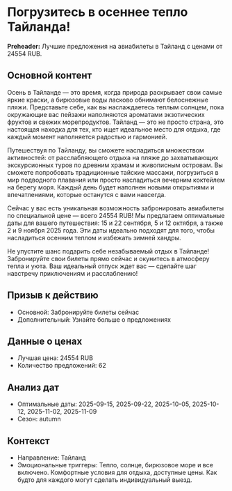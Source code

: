 # Погрузитесь в осеннее тепло Тайланда!

**Preheader:** Лучшие предложения на авиабилеты в Тайланд с ценами от 24554 RUB.

## Основной контент

Осень в Тайланде — это время, когда природа раскрывает свои самые яркие краски, а бирюзовые воды ласково обнимают белоснежные пляжи. Представьте себе, как вы наслаждаетесь теплым солнцем, пока окружающие вас пейзажи наполняются ароматами экзотических фруктов и свежих морепродуктов. Тайланд — это не просто страна, это настоящая находка для тех, кто ищет идеальное место для отдыха, где каждый момент наполняется радостью и гармонией.

Путешествуя по Тайланду, вы сможете насладиться множеством активностей: от расслабляющего отдыха на пляже до захватывающих экскурсионных туров по древним храмам и живописным островам. Вы сможете попробовать традиционные тайские массажи, погрузиться в мир подводного плавания или просто насладиться вечерним коктейлем на берегу моря. Каждый день будет наполнен новыми открытиями и впечатлениями, которые останутся с вами навсегда.

Сейчас у вас есть уникальная возможность забронировать авиабилеты по специальной цене — всего 24554 RUB! Мы предлагаем оптимальные даты для вашего путешествия: 15 и 22 сентября, 5 и 12 октября, а также 2 и 9 ноября 2025 года. Эти даты идеально подходят для того, чтобы насладиться осенним теплом и избежать зимней хандры.

Не упустите шанс подарить себе незабываемый отдых в Тайланде! Забронируйте свои билеты прямо сейчас и окунитесь в атмосферу тепла и уюта. Ваш идеальный отпуск ждет вас — сделайте шаг навстречу приключениям и расслаблению!

## Призыв к действию

- Основной: Забронируйте билеты сейчас
- Дополнительный: Узнайте больше о предложениях

## Данные о ценах

- Лучшая цена: 24554 RUB
- Количество предложений: 62

## Анализ дат

- Оптимальные даты: 2025-09-15, 2025-09-22, 2025-10-05, 2025-10-12, 2025-11-02, 2025-11-09
- Сезон: autumn

## Контекст

- Направление: Тайланд
- Эмоциональные триггеры: Тепло, солнце, бирюзовое море и все включено. Комфортные условия для отдыха, доступные цены. Как будто для каждого могут сделать индивидуальный выезд.
